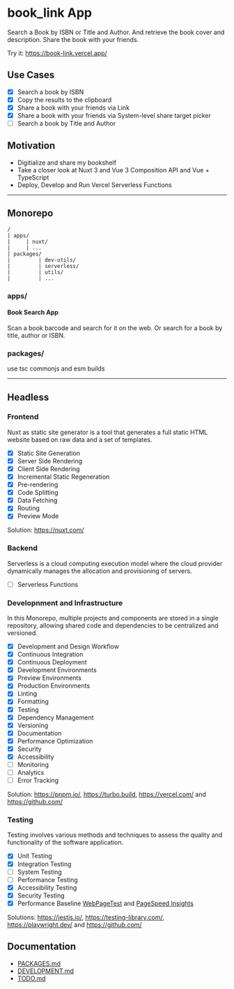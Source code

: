 # book_link App

Search a Book by ISBN or Title and Author.
And retrieve the book cover and description.
Share the book with your friends.

Try it: https://book-link.vercel.app/

## Use Cases

- [x] Search a book by ISBN
- [x] Copy the results to the clipboard
- [x] Share a book with your friends via Link
- [x] Share a book with your friends via System-level share target picker
- [ ] Search a book by Title and Author

## Motivation

- Digitialize and share my bookshelf
- Take a closer look at Nuxt 3 and Vue 3 Composition API and Vue + TypeScript
- Deploy, Develop and Run Vercel Serverless Functions

---

## Monorepo

```text
/
| apps/
|     | nuxt/
|     | ...
| packages/
|         | dev-utils/
|         | serverless/
|         | utils/
|         | ...
```

### apps/

#### Book Search App

Scan a book barcode and search for it on the web.
Or search for a book by title, author or ISBN.

### packages/

use tsc commonjs and esm builds

---

## Headless

### Frontend

Nuxt as static site generator is a tool that generates a full static HTML website based on raw data and a set of templates.

- [x] Static Site Generation
- [x] Server Side Rendering
- [x] Client Side Rendering
- [x] Incremental Static Regeneration
- [x] Pre-rendering
- [x] Code Splitting
- [x] Data Fetching
- [x] Routing
- [x] Preview Mode

Solution: <https://nuxt.com/>

### Backend

Serverless is a cloud computing execution model where the cloud provider dynamically manages the allocation and provisioning of servers.

- [ ] Serverless Functions

### Developnment and Infrastructure

In this Monorepo, multiple projects and components are stored in a single repository, allowing shared code and dependencies to be centralized and versioned.

- [x] Development and Design Workflow
- [x] Continuous Integration
- [x] Continuous Deployment
- [x] Development Environments
- [x] Preview Environments
- [x] Production Environments
- [x] Linting
- [x] Formatting
- [x] Testing
- [x] Dependency Management
- [x] Versioning
- [x] Documentation
- [x] Performance Optimization
- [x] Security
- [x] Accessibility
- [ ] Monitoring
- [ ] Analytics
- [ ] Error Tracking

Solution: <https://pnpm.io/>, <https://turbo.build>, <https://vercel.com/> and https://github.com/

### Testing

Testing involves various methods and techniques to assess the quality and functionality of the software application.

- [x] Unit Testing
- [x] Integration Testing
- [ ] System Testing
- [ ] Performance Testing
- [x] Accessibility Testing
- [x] Security Testing
- [x] Performance Baseline [WebPageTest](https://www.webpagetest.org/result/230825_BiDc3R_11K/) and [PageSpeed Insights](https://pagespeed.web.dev/analysis/https-book-link-vercel-app/g6kh82pg2j?form_factor=mobile)

Solutions: <https://jestjs.io/>, <https://testing-library.com/>, <https://playwright.dev/> and <https://github.com/>

## Documentation

- [PACKAGES.md](packages/PACKAGES.md)
- [DEVELOPMENT.md](DEVELOPMENT.md)
- [TODO.md](TODO.md)
